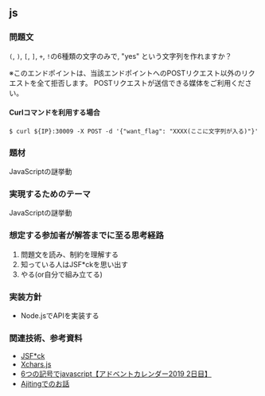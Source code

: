 ## js
### 問題文
`(`, `)`, `[`, `]`, `+`, `!`の6種類の文字のみで, "yes" という文字列を作れますか？

※このエンドポイントは、当該エンドポイントへのPOSTリクエスト以外のリクエストを全て拒否します。
POSTリクエストが送信できる媒体をご利用ください。

#### Curlコマンドを利用する場合
```
$ curl ${IP}:30009 -X POST -d '{"want_flag": "XXXX(ここに文字列が入る)"}'
```

### 題材
JavaScriptの謎挙動

### 実現するためのテーマ
JavaScriptの謎挙動

### 想定する参加者が解答までに至る思考経路
1. 問題文を読み、制約を理解する
2. 知っている人はJSF*ckを思い出す
3. やる(or自分で組み立てる)

### 実装方針
- Node.jsでAPIを実装する 

### 関連技術、参考資料
- [JSF*ck](http://www.jsfuck.com/)
- [Xchars.js](http://slides.com/sylvainpv/xchars-js/)
- [6つの記号でjavascript【アドベントカレンダー2019 2日目】](https://trap.jp/post/836/)
- [Ajitingでのお話](https://task4233.hatenablog.com/entry/2021/08/30/020506#Ajiting%E3%81%A7%E3%81%AE%E3%81%8A%E8%A9%B1)